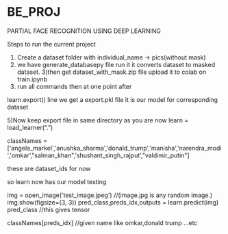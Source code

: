 # BE_PROJ
PARTIAL FACE RECOGNITION USING DEEP LEARNING

Steps to run the current project

1) Create a dataset folder with individual_name -> pics(without mask)
2) we have generate_databasepy file run it it converts dataset to masked dataset.
3)then get dataset_with_mask.zip file upload it to colab on train.ipynb
4) run all commands then at one point after

learn.export() line we get a export.pkl file it is our model for corresponding dataset

5)Now keep export file in same directory as you are now
learn = load_learner(“.”)

classNames = ['angela_markel','anushka_sharma','donald_trump','manisha','narendra_modi','omkar',"salman_khan",'shushant_singh_rajput',"valdimir_putin"]

these are dataset_ids for now


so learn now has our model testing

img = open_image('test_image.jpeg')
//(image.jpg is any random image.)
img.show(figsize=(3, 3))
pred_class,preds_idx,outputs = learn.predict(img)
pred_class //this gives tensor

classNames[preds_idx]	//given name like omkar,donald trump ...etc

